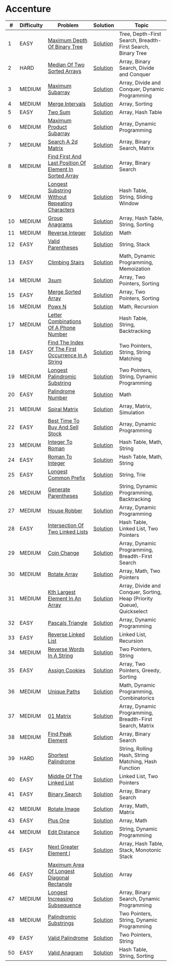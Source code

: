 # Accenture

| #  | Difficulty | Problem                                                                                                                                          | Solution                                                                            | Topic                                                                  |
|----|------------|--------------------------------------------------------------------------------------------------------------------------------------------------|-------------------------------------------------------------------------------------|------------------------------------------------------------------------|
| 1  | EASY       | [Maximum Depth Of Binary Tree](https://leetcode.com/problems/maximum-depth-of-binary-tree)                                                       | [Solution](../coding/datastructures/binaryTree/Solutions.java)                      | Tree, Depth-First Search, Breadth-First Search, Binary Tree            |
| 2  | HARD       | [Median Of Two Sorted Arrays](https://leetcode.com/problems/median-of-two-sorted-arrays)                                                         | [Solution](../coding/algorithms/SearchingAlgorithms.java)                           | Array, Binary Search, Divide and Conquer                               |
| 3  | MEDIUM     | [Maximum Subarray](https://leetcode.com/problems/maximum-subarray)                                                                               | [Solution](../coding/datastructures/arrays/SubArrays.java)                          | Array, Divide and Conquer, Dynamic Programming                         |
| 4  | MEDIUM     | [Merge Intervals](https://leetcode.com/problems/merge-intervals)                                                                                 | [Solution](../coding/datastructures/arrays/SubArrays.java)                          | Array, Sorting                                                         |
| 5  | EASY       | [Two Sum](https://leetcode.com/problems/two-sum)                                                                                                 | [Solution](../coding/datastructures/hashMapAndSet/Solutions.java)                   | Array, Hash Table                                                      |
| 6  | MEDIUM     | [Maximum Product Subarray](https://leetcode.com/problems/maximum-product-subarray)                                                               | [Solution](../coding/algorithms/DynamicProgramming.java)                            | Array, Dynamic Programming                                             |
| 7  | MEDIUM     | [Search A 2d Matrix](https://leetcode.com/problems/search-a-2d-matrix)                                                                           | [Solution](../coding/algorithms/SearchingAlgorithms.java)                           | Array, Binary Search, Matrix                                           |
| 8  | MEDIUM     | [Find First And Last Position Of Element In Sorted Array](https://leetcode.com/problems/find-first-and-last-position-of-element-in-sorted-array) | [Solution](../coding/algorithms/SearchingAlgorithms.java)                           | Array, Binary Search                                                   |
| 9  | MEDIUM     | [Longest Substring Without Repeating Characters](https://leetcode.com/problems/longest-substring-without-repeating-characters)                   | [Solution](../coding/algorithms/SlidingWindow.java)                                 | Hash Table, String, Sliding Window                                     |
| 10 | MEDIUM     | [Group Anagrams](https://leetcode.com/problems/group-anagrams)                                                                                   | [Solution](../coding/algorithms/SortingAlgorithms.java)                             | Array, Hash Table, String, Sorting                                     |
| 11 | MEDIUM     | [Reverse Integer](https://leetcode.com/problems/reverse-integer)                                                                                 | [Solution](../coding/miscellaneous/ReverseInteger.java)                             | Math                                                                   |
| 12 | EASY       | [Valid Parentheses](https://leetcode.com/problems/valid-parentheses)                                                                             | [Solution](../coding/datastructures/stackAndQueue/Solution.java)                    | String, Stack                                                          |
| 13 | EASY       | [Climbing Stairs](https://leetcode.com/problems/climbing-stairs)                                                                                 | [Solution](../coding/algorithms/DynamicProgramming.java)                            | Math, Dynamic Programming, Memoization                                 |
| 14 | MEDIUM     | [3sum](https://leetcode.com/problems/3sum)                                                                                                       | [Solution](../coding/algorithms/TwoPointerSum.java)                                 | Array, Two Pointers, Sorting                                           |
| 15 | EASY       | [Merge Sorted Array](https://leetcode.com/problems/merge-sorted-array)                                                                           | [Solution](../coding/algorithms/TwoPointer.java)                                    | Array, Two Pointers, Sorting                                           |
| 16 | MEDIUM     | [Powx N](https://leetcode.com/problems/powx-n)                                                                                                   | [Solution](../coding/algorithms/recursionAndBacktracking/MyPow.java)                | Math, Recursion                                                        |
| 17 | MEDIUM     | [Letter Combinations Of A Phone Number](https://leetcode.com/problems/letter-combinations-of-a-phone-number)                                     | [Solution](../coding/algorithms/recursionAndBacktracking/LetterCombination.java)    | Hash Table, String, Backtracking                                       |
| 18 | EASY       | [Find The Index Of The First Occurrence In A String](https://leetcode.com/problems/find-the-index-of-the-first-occurrence-in-a-string)           | [Solution](../coding/algorithms/string/KMPSearch.java)                              | Two Pointers, String, String Matching                                  |
| 19 | MEDIUM     | [Longest Palindromic Substring](https://leetcode.com/problems/longest-palindromic-substring)                                                     | [Solution](../coding/algorithms/twoPointerAndSlidingWindow/LongestPalindromic.java) | Two Pointers, String, Dynamic Programming                              |
| 20 | EASY       | [Palindrome Number](https://leetcode.com/problems/palindrome-number)                                                                             | [Solution](../coding/algorithms/miscellaneous/PalindromeNumber.java)                | Math                                                                   |
| 21 | MEDIUM     | [Spiral Matrix](https://leetcode.com/problems/spiral-matrix)                                                                                     | [Solution](../coding/datastructures/arrays/SpiralMatrix.java)                       | Array, Matrix, Simulation                                              |
| 22 | EASY       | [Best Time To Buy And Sell Stock](https://leetcode.com/problems/best-time-to-buy-and-sell-stock)                                                 | [Solution](../coding/datastructures/arrays/StockBuySell.java)                       | Array, Dynamic Programming                                             |
| 23 | MEDIUM     | [Integer To Roman](https://leetcode.com/problems/integer-to-roman)                                                                               | [Solution](../coding/datastructures/arrays/IntegerToRoman.java)                     | Hash Table, Math, String                                               |
| 24 | EASY       | [Roman To Integer](https://leetcode.com/problems/roman-to-integer)                                                                               | [Solution](../coding/datastructures/arrays/RomanToInt.java)                         | Hash Table, Math, String                                               |
| 25 | EASY       | [Longest Common Prefix](https://leetcode.com/problems/longest-common-prefix)                                                                     | [Solution](../coding/datastructures/string/LongestCommonPrefix.java)                | String, Trie                                                           |
| 26 | MEDIUM     | [Generate Parentheses](https://leetcode.com/problems/generate-parentheses)                                                                       | [Solution](../coding/algorithms/recursionAndBacktracking/GenerateParentheses.java)  | String, Dynamic Programming, Backtracking                              |
| 27 | MEDIUM     | [House Robber](https://leetcode.com/problems/house-robber)                                                                                       | [Solution](../coding/algorithms/DynamicProgramming.java)                            | Array, Dynamic Programming                                             |
| 28 | EASY       | [Intersection Of Two Linked Lists](https://leetcode.com/problems/intersection-of-two-linked-lists)                                               | [Solution](../coding/datastructures/linkedList/LinkedList.java)                     | Hash Table, Linked List, Two Pointers                                  |
| 29 | MEDIUM     | [Coin Change](https://leetcode.com/problems/coin-change)                                                                                         | [Solution](../coding/algorithms/dynamicProgramming/CoinChange.java)                 | Array, Dynamic Programming, Breadth-First Search                       |
| 30 | MEDIUM     | [Rotate Array](https://leetcode.com/problems/rotate-array)                                                                                       | [Solution](../coding/datastructures/arrays/RotateArrays.java)                       | Array, Math, Two Pointers                                              |
| 31 | MEDIUM     | [Kth Largest Element In An Array](https://leetcode.com/problems/kth-largest-element-in-an-array)                                                 | [Solution](../coding/datastructures/arrays/KthLargetElement.java)                   | Array, Divide and Conquer, Sorting, Heap (Priority Queue), Quickselect |
| 32 | EASY       | [Pascals Triangle](https://leetcode.com/problems/pascals-triangle)                                                                               | [Solution](../coding/algorithms/dynamicProgramming/PascalTriangle.java)             | Array, Dynamic Programming                                             |
| 33 | EASY       | [Reverse Linked List](https://leetcode.com/problems/reverse-linked-list)                                                                         | [Solution](../coding/datastructures/linkedList/LinkedList.java)                     | Linked List, Recursion                                                 |
| 34 | MEDIUM     | [Reverse Words In A String](https://leetcode.com/problems/reverse-words-in-a-string)                                                             | [Solution](../coding/datastructures/string/ReverseWords.java)                       | Two Pointers, String                                                   |
| 35 | EASY       | [Assign Cookies](https://leetcode.com/problems/assign-cookies)                                                                                   | [Solution](../coding/algorithms/GreedyAlgorithms.java)                              | Array, Two Pointers, Greedy, Sorting                                   |
| 36 | MEDIUM     | [Unique Paths](https://leetcode.com/problems/unique-paths)                                                                                       | [Solution](../coding/algorithms/DynamicProgramming2DTabulation.java)                | Math, Dynamic Programming, Combinatorics                               |
| 37 | MEDIUM     | [01 Matrix](https://leetcode.com/problems/01-matrix)                                                                                             | [Solution](../coding/datastructures/graph/BFSSolution.java)                         | Array, Dynamic Programming, Breadth-First Search, Matrix               |
| 38 | MEDIUM     | [Find Peak Element](https://leetcode.com/problems/find-peak-element)                                                                             | [Solution](../coding/algorithms/SearchingAlgorithms.java)                           | Array, Binary Search                                                   |
| 39 | HARD       | [Shortest Palindrome](https://leetcode.com/problems/shortest-palindrome)                                                                         | [Solution](../coding/algorithms/string/ShortestPalindrome.java)                     | String, Rolling Hash, String Matching, Hash Function                   |
| 40 | EASY       | [Middle Of The Linked List](https://leetcode.com/problems/middle-of-the-linked-list)                                                             | [Solution](../coding/datastructures/linkedList/LinkedList.java)                     | Linked List, Two Pointers                                              |
| 41 | EASY       | [Binary Search](https://leetcode.com/problems/binary-search)                                                                                     | [Solution](../coding/algorithms/SearchingAlgorithms.java)                           | Array, Binary Search                                                   |
| 42 | MEDIUM | [Rotate Image](https://leetcode.com/problems/rotate-image) | [Solution](../coding/datastructures/arrays/RotateImage.java) | Array, Math, Matrix |
| 43 | EASY | [Plus One](https://leetcode.com/problems/plus-one) | [Solution](../coding/datastructures/arrays/PlusOne.java) | Array, Math |
| 44 | MEDIUM | [Edit Distance](https://leetcode.com/problems/edit-distance) | [Solution](../coding/algorithms/dynamicProgramming/EditDistance.java) | String, Dynamic Programming |
| 45 | EASY | [Next Greater Element I](https://leetcode.com/problems/next-greater-element-i) | [Solution](../coding/datastructures/stackAndQueue/NGE.java) | Array, Hash Table, Stack, Monotonic Stack |
| 46 | EASY | [Maximum Area Of Longest Diagonal Rectangle](https://leetcode.com/problems/maximum-area-of-longest-diagonal-rectangle) | [Solution](../coding/datastructures/arrays/MaxRecArea.java) | Array |
| 47 | MEDIUM | [Longest Increasing Subsequence](https://leetcode.com/problems/longest-increasing-subsequence) | [Solution](../coding/algorithms/dynamicProgramming/LIS.java) | Array, Binary Search, Dynamic Programming |
| 48 | MEDIUM | [Palindromic Substrings](https://leetcode.com/problems/palindromic-substrings) | [Solution](../coding/datastructures/string/PalindromicSubstrings.java) | Two Pointers, String, Dynamic Programming |
| 49 | EASY | [Valid Palindrome](https://leetcode.com/problems/valid-palindrome) | [Solution](../coding/datastructures/string/ValidPalindrome.java) | Two Pointers, String |
| 50 | EASY | [Valid Anagram](https://leetcode.com/problems/valid-anagram) | [Solution](../coding/datastructures/string/ValidAnagram.java) | Hash Table, String, Sorting |
